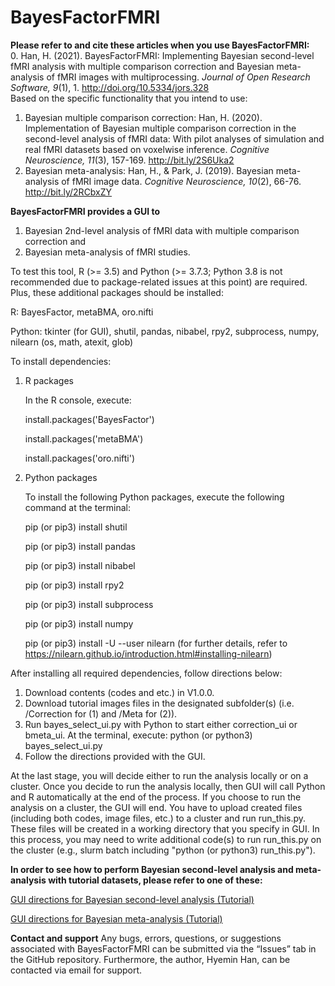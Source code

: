 # BayesFactorFMRI

<b>Please refer to and cite these articles when you use BayesFactorFMRI:</b><br />
 0. Han, H. (2021). BayesFactorFMRI: Implementing Bayesian second-level fMRI analysis with multiple comparison correction and Bayesian meta-analysis of fMRI images with multiprocessing. <i>Journal of Open Research Software, 9</i>(1), 1. http://doi.org/10.5334/jors.328  <br />
 Based on the specific functionality that you intend to use: <br />
 1. Bayesian multiple comparison correction: Han, H. (2020). Implementation of Bayesian multiple comparison correction in the second-level analysis of fMRI data: With pilot analyses of simulation and real fMRI datasets based on voxelwise inference. <i>Cognitive Neuroscience, 11</i>(3), 157-169. http://bit.ly/2S6Uka2
 2. Bayesian meta-analysis: Han, H., & Park, J. (2019). Bayesian meta-analysis of fMRI image data. <i>Cognitive Neuroscience, 10</i>(2), 66-76. http://bit.ly/2RCbxZY

<b>BayesFactorFMRI provides a GUI to </b>
 1. Bayesian 2nd-level analysis of fMRI data with multiple comparison correction and
 2. Bayesian meta-analysis of fMRI studies.

To test this tool, R (>= 3.5) and Python (>= 3.7.3; Python 3.8 is not recommended due to package-related issues at this point) are required. Plus, these additional packages should be installed:<p>
 R: BayesFactor, metaBMA, oro.nifti<p>
 Python: tkinter (for GUI), shutil, pandas, nibabel, rpy2, subprocess, numpy, nilearn (os, math, atexit, glob)<p>

 To install dependencies:
 1. R packages <p>
 In the R console, execute: <p>
 install.packages('BayesFactor') <p>
 install.packages('metaBMA')<p>
 install.packages('oro.nifti')<p>

 2. Python packages<p>
 To install the following Python packages, execute the following command at the terminal:<p>
 pip (or pip3) install shutil<p>
 pip (or pip3) install pandas<p>
 pip (or pip3) install nibabel<p>
 pip (or pip3) install rpy2<p>
 pip (or pip3) install subprocess<p>
 pip (or pip3) install numpy<p>
 pip (or pip3) install -U --user nilearn (for further details, refer to https://nilearn.github.io/introduction.html#installing-nilearn)<p>

 After installing all required dependencies, follow directions below:

 1. Download contents (codes and etc.) in V1.0.0.
 2. Download tutorial images files in the designated subfolder(s) (i.e. /Correction for (1) and /Meta for (2)).
 3. Run bayes_select_ui.py with Python to start either correction_ui or bmeta_ui. At the terminal, execute: python (or python3) bayes_select_ui.py
 4. Follow the directions provided with the GUI.

At the last stage, you will decide either to run the analysis locally or on a cluster.
Once you decide to run the analysis locally, then GUI will call Python and R automatically at the end of the process.
If you choose to run the analysis on a cluster, the GUI will end. You have to upload created files (including both codes, image files, etc.) to a cluster and run run_this.py. These files will be created in a working directory that you specify in GUI. In this process, you may need to write additional code(s) to run run_this.py on the cluster (e.g., slurm batch including "python (or python3) run_this.py").

<b> In order to see how to perform Bayesian second-level analysis and meta-analysis with tutorial datasets, please refer to one of these:</b>

[GUI directions for Bayesian second-level analysis (Tutorial)](https://github.com/hyemin-han/BayesFactorFMRI/blob/master/HowTo_2nd.md)

[GUI directions for Bayesian meta-analysis (Tutorial)](https://github.com/hyemin-han/BayesFactorFMRI/blob/master/HowTo_meta.md)

<b>Contact and support</b>
Any bugs, errors, questions, or suggestions associated with BayesFactorFMRI can be submitted via the “Issues” tab in the GitHub repository. Furthermore, the author, Hyemin Han, can be contacted via email for support.
